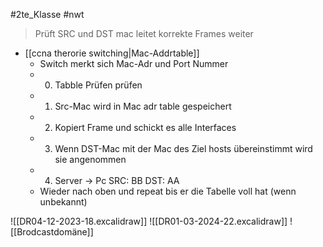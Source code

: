 #2te_Klasse #nwt 

> Prüft SRC und DST mac
> leitet korrekte Frames weiter

- [[ccna therorie switching|Mac-Addrtable]]
	- Switch merkt sich Mac-Adr und Port Nummer 
	- 0. Tabble Prüfen prüfen
	- 1. Src-Mac wird in Mac adr table gespeichert
	- 2. Kopiert Frame und schickt es alle Interfaces
	- 3. Wenn DST-Mac mit der Mac des Ziel hosts übereinstimmt wird sie angenommen 
	- 4. Server → Pc SRC: BB DST: AA
	- Wieder nach oben und repeat bis er die Tabelle voll hat (wenn unbekannt) 


![[DR04-12-2023-18.excalidraw]]
![[DR01-03-2024-22.excalidraw]]
![[Brodcastdomäne]]